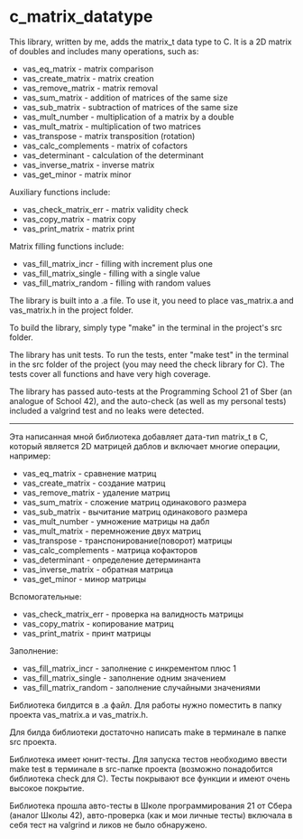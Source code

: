 # c_matrix_datatype

This library, written by me, adds the matrix_t data type to C. It is a 2D matrix of doubles and includes many operations, such as:

* vas_eq_matrix - matrix comparison  
* vas_create_matrix - matrix creation  
* vas_remove_matrix - matrix removal  
* vas_sum_matrix - addition of matrices of the same size  
* vas_sub_matrix - subtraction of matrices of the same size  
* vas_mult_number - multiplication of a matrix by a double  
* vas_mult_matrix - multiplication of two matrices  
* vas_transpose - matrix transposition (rotation)  
* vas_calc_complements - matrix of cofactors  
* vas_determinant - calculation of the determinant  
* vas_inverse_matrix - inverse matrix  
* vas_get_minor - matrix minor  

Auxiliary functions include:  

* vas_check_matrix_err - matrix validity check  
* vas_copy_matrix - matrix copy  
* vas_print_matrix - matrix print  

Matrix filling functions include:

* vas_fill_matrix_incr - filling with increment plus one  
* vas_fill_matrix_single - filling with a single value  
* vas_fill_matrix_random - filling with random values

The library is built into a .a file. To use it, you need to place vas_matrix.a and vas_matrix.h in the project folder.

To build the library, simply type "make" in the terminal in the project's src folder.

The library has unit tests. To run the tests, enter "make test" in the terminal in the src folder of the project (you may need the check library for C). The tests cover all functions and have very high coverage.

The library has passed auto-tests at the Programming School 21 of Sber (an analogue of School 42), and the auto-check (as well as my personal tests) included a valgrind test and no leaks were detected.

-----------------------------------------

Эта написанная мной библиотека добавляет дата-тип matrix_t в С, который является 2D матрицей даблов и включает многие операции, например:

* vas_eq_matrix - сравнение матриц  
* vas_create_matrix - создание матриц  
* vas_remove_matrix - удаление матриц  
* vas_sum_matrix - сложение матриц одинакового размера  
* vas_sub_matrix - вычитание матриц одинакового размера  
* vas_mult_number - умножение матрицы на дабл  
* vas_mult_matrix - перемножение двух матриц  
* vas_transpose - транспонирование(поворот) матрицы  
* vas_calc_complements - матрица кофакторов  
* vas_determinant - определение детерминанта  
* vas_inverse_matrix - обратная матрица  
* vas_get_minor - минор матрицы

Вспомогательные:

* vas_check_matrix_err - проверка на валидность матрицы  
* vas_copy_matrix - копирование матриц  
* vas_print_matrix - принт матрицы

Заполнение:

* vas_fill_matrix_incr - заполнение с инкрементом плюс 1  
* vas_fill_matrix_single - заполнение одним значением  
* vas_fill_matrix_random - заполнение случайными значениями

Библиотека билдится в .a файл. Для работы нужно поместить в папку проекта vas_matrix.а и vas_matrix.h.

Для билда библиотеки достаточно написать make в терминале в папке src проекта.

Библиотека имеет юнит-тесты. Для запуска тестов необходимо ввести make test в терминале в src-папке проекта (возможно понадобится библиотека check для С). Тесты покрывают все функции и имеют очень высокое покрытие.

Библиотека прошла авто-тесты в Школе программирования 21 от Сбера (аналог Школы 42), авто-проверка (как и мои личные тесты) включала в себя тест на valgrind и ликов не было обнаружено.

